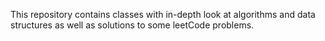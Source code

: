 This repository contains classes with in-depth look at algorithms and data structures as well as solutions to some leetCode problems.
